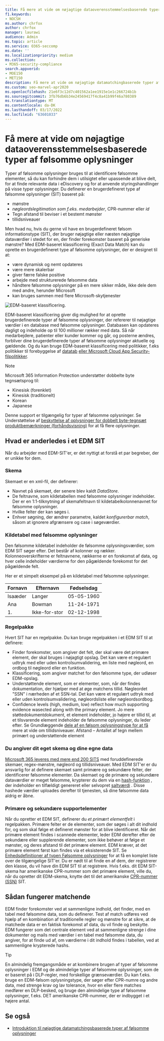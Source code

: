 ```yaml
---
title: Få mere at vide om nøjagtige dataoverensstemmelsesbaserede typer af følsomme oplysninger
f1.keywords:
- NOCSH
ms.author: chrfox
author: chrfox
manager: laurawi
audience: Admin
ms.topic: article
ms.service: O365-seccomp
ms.date: ''
ms.localizationpriority: medium
ms.collection:
- M365-security-compliance
search.appverid:
- MOE150
- MET150
description: Få mere at vide om nøjagtige datamatchingbaserede typer af følsomme oplysninger.
ms.custom: seo-marvel-apr2020
ms.openlocfilehash: 21e6f3c12d7c401562a1ee1915e1e1c266724b1b
ms.sourcegitcommit: 3fb76db6b34e24569417f4c8a41b99f46a780389
ms.translationtype: MT
ms.contentlocale: da-DK
ms.lasthandoff: 03/17/2022
ms.locfileid: "63601033"
---
```

# <a name="learn-about-exact-data-match-based-sensitive-information-types"></a>Få mere at vide om nøjagtige dataoverensstemmelsesbaserede typer af følsomme oplysninger

[](sensitive-information-type-learn-about.md) Typer af følsomme oplysninger bruges til at identificere følsomme elementer, så du kan forhindre dem i utilsigtet eller upassende at blive delt, for at finde relevante data i eDiscovery og for at anvende styringshandlinger på visse typer oplysninger. Du definerer en brugerdefineret type af følsomme oplysninger (SIT) baseret på:

- mønstre
- *nøgleordslegitimation som* *f.eks. medarbejder*, CPR-nummer eller *id*
- Tegn afstand til beviser i et bestemt mønster
- tillidsniveauer

Men hvad nu, hvis du gerne vil have en brugerdefineret følsom informationstype (SIT), der bruger nøjagtige eller næsten nøjagtige dataværdier i stedet for en, der finder forekomster baseret på generiske mønstre? Med EDM-baseret klassificering (Exact Data Match) kan du oprette en brugerdefineret type af følsomme oplysninger, der er designet til at:

- være dynamisk og nemt opdateres
- være mere skalerbar
- giver færre falske positive
- arbejde med strukturerede følsomme data
- håndtere følsomme oplysninger på en mere sikker måde, ikke dele dem med andre, herunder Microsoft
- kan bruges sammen med flere Microsoft-skytjenester

![EDM-baseret klassificering.](../media/EDMClassification.png)

EDM-baseret klassificering giver dig mulighed for at oprette brugerdefinerede typer af følsomme oplysninger, der refererer til nøjagtige værdier i en database med følsomme oplysninger. Databasen kan opdateres dagligt og indeholde op til 100 millioner rækker med data. Så når medarbejdere, patienter eller kunder kommer og går, og posterne ændres, forbliver dine brugerdefinerede typer af følsomme oplysninger aktuelle og gældende. Og du kan bruge EDM-baseret klassificering med politikker, f.eks politikker til forebyggelse af [datatab](dlp-learn-about-dlp.md) [eller Microsoft Cloud App Security-filpolitikker](/cloud-app-security/data-protection-policies).

> [!NOTE]
> Microsoft 365 Information Protection understøtter dobbelte byte tegnsætsprog til:
>
> - Kinesisk (forenklet)
> - Kinesisk (traditionelt)
> - Korean
> - Japanese
>
> Denne support er tilgængelig for typer af følsomme oplysninger. Se Understøttelse af [beskyttelse af oplysninger for dobbelt byte-tegnsæt produktbemærkninger (forhåndsvisning)](mip-dbcs-relnotes.md) for at få flere oplysninger.

## <a name="whats-different-in-an-edm-sit"></a>Hvad er anderledes i et EDM SIT

Når du arbejder med EDM-SIT'er, er det nyttigt at forstå et par begreber, der er unikke for dem.  

### <a name="schema"></a>Skema

Skemaet er en xml-fil, der definerer:

- Navnet på skemaet, der senere blev kaldt *DataStore*. 
- De feltnavne, som kildetabellen med følsomme oplysninger indeholder. Der er en 1:1-tilknytning af skemafeltnavn til kildetabelkolonnenavnet for følsomme oplysninger.
- Hvilke felter der kan søges i.
- Enhver søgning, der ændrer parametre, kaldet *konfigurerbar match*, såsom at ignorere afgrænsere og case i søgeværdier.

### <a name="sensitive-information-source-table"></a>Kildetabel med følsomme oplysninger

Den følsomme kildetabel indeholder de følsomme oplysningsværdier, som EDM SIT søger efter. Det består af kolonner og rækker. Kolonneoverskrifterne er feltnavnene, rækkerne er en forekomst af data, og hver celle indeholder værdierne for den pågældende forekomst for det pågældende felt.

Her er et simpelt eksempel på en kildetabel med følsomme oplysninger.

|Fornavn  |Efternavn  |Fødselsdag  |
|---------|---------|---------|
|Isaæder   |Langer  | 05-05-1960 |
|Ana   |Bowman         |11-24-1971 |
|1.   |Ikke-for-stor         |02-12-1998 |


### <a name="rule-package"></a>Regelpakke

Hvert SIT har en regelpakke. Du kan bruge regelpakken i et EDM SIT til at definere:

- Finder forekomster, som angiver det felt, der skal være det primære element, der skal bruges i nøjagtigt opslag. Det kan være et regulært udtryk med eller uden kontrolsumvalidering, en liste med nøgleord, en ordbog til nøgleord eller en funktion.
- Klassificering, som angiver matchet for den følsomme type, der udløser EDM-opslag.
- Understøttende element, som er elementer, som, når der findes dokumentation, der hjælper med at øge matchens tillid. Nøgleordet "SSN" i nærheden af et SSN-tal. Det kan være et regulært udtryk med eller uden kontrolsumvalidering, nøgleordsliste eller nøgleordsordbog.
- Confidence levels (high, medium, low) reflect how much supporting evidence wasected along with the primary element. Jo mere støttedokumentdokument, et element indeholder, jo højere er tillid til, at et tilsvarende element indeholder de følsomme oplysninger, du leder efter. Se Grundlæggende [dele af en følsom oplysningstype for at få](sensitive-information-type-learn-about.md#fundamental-parts-of-a-sensitive-information-type) mere at vide om tillidsniveauer.
Afstand – Antallet af tegn mellem primært og understøttende element

### <a name="you-supply-your-own-schema-and-data"></a>Du angiver dit eget skema og dine egne data

[Microsoft 365 leveres med mere end 200 SITS](sensitive-information-type-entity-definitions.md) med foruddefinerede skemaer, regex-mønstre, nøgleord og tillidsniveauer. Med EDM SIT'er er du ansvarlig for at definere skemaet samt primære og sekundære felter, der identificerer følsomme elementer. Da skemaet og de primære og sekundære dataværdier er meget følsomme, krypterer du dem via en [hash-funktion](/dotnet/standard/security/ensuring-data-integrity-with-hash-codes) , der indeholder en tilfældigt genereret eller selvopret [saltværdi](https://en.wikipedia.org/wiki/Salt_(cryptography)#:~:text=The%20salt%20value%20is%20generated%20at%20random%20and,the%20salt%20value%20and%20hashed%20value%20are%20stored.) . Disse hashede værdier uploades derefter til tjenesten, så dine følsomme data aldrig er åbne.

### <a name="primary-and-secondary-support-elements"></a>Primære og sekundære supportelementer

Når du opretter et EDM SIT, definerer du *et primært elementfelt* i regelpakken. Primære felter er de elementer, som der søges i alt dit indhold for, og som skal følge et defineret mønster for at blive identificeret. Når det primære element findes i scannede elementer, leder EDM derefter efter de sekundære eller  supplerende elementer, som ikke behøver at følge et mønster, og deres afstand til det primære element. EDM kræver, at det primære element først kan findes via et eksisterende SIT. Se [Enhedsdefinitioner af typen Følsomme oplysninger](sensitive-information-type-entity-definitions.md) for at få en komplet liste over de tilgængelige SIT'er. Du er nødt til at finde en af dem, der registrerer den klasse, du vil have din EDM SIT til at registrere. Hvis f.eks. dit EDM SIT-skema har amerikanske CPR-nummer som det primære element, ville du, når du opretter dit EDM-skema, knytte det til det amerikanske [CPR-nummer (SSN)](sensitive-information-type-entity-definitions.md#us-social-security-number-ssn) SIT.


## <a name="how-matching-works"></a>Sådan fungerer matchende

EDM finder forekomster ved at sammenligne indhold, det finder, med en tabel med følsomme data, som du definerer. Test af match udføres ved hjælp af en kombination af traditionelle regler og mønstre for at sikre, at de matchede data er en faktisk forekomst af data, du vil finde og beskytte. EDM fungerer som det centrale element ved at sammenligne strenge i dine dokumenter og mails med værdier i en tabel med følsomme data, du angiver, for at finde ud af, om værdierne i dit indhold findes i tabellen, ved at sammenligne krypterede hashs.

> [!TIP]
> En almindelig fremgangsmåde er at kombinere brugen af typer af følsomme oplysninger i EDM og de almindelige typer af følsomme oplysninger, som de er baseret på i DLP-regler, med forskellige grænseværdier. Du kan f.eks. bruge en EDM-følsom oplysningstype, der søger efter CPR-numre og andre data, med strenge krav og lav tolerance, hvor en eller flere matches medfører en DLP-besked, og bruge den almindelige type af følsomme oplysninger, f.eks. DET amerikanske CPR-nummer, der er indbygget i et højere antal.  

## <a name="see-also"></a>Se også

- [Introduktion til nøjagtige datamatchingsbaserede typer af følsomme oplysninger](sit-get-started-exact-data-match-based-sits-overview.md#get-started-with-exact-data-match-based-sensitive-information-types)
   
